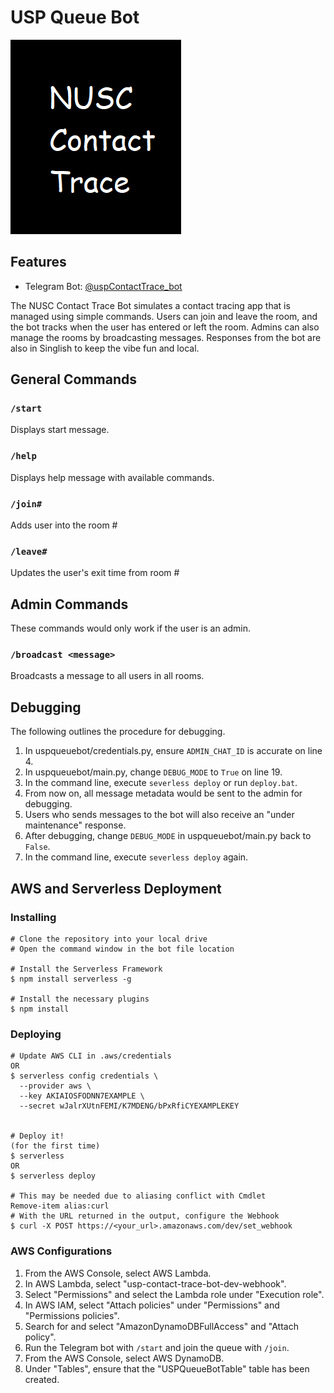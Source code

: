 # USP Queue Bot

![logo](logo.png)

## Features

- Telegram Bot: [@uspContactTrace_bot](https://telegram.me/uspContactTrace_bot)

The NUSC Contact Trace Bot simulates a contact tracing app that is managed using simple commands.
Users can join and leave the room, and the bot tracks when the user has entered or left the room.
Admins can also manage the rooms by broadcasting messages.
Responses from the bot are also in Singlish to keep the vibe fun and local.

## General Commands

### `/start`

Displays start message.

### `/help`

Displays help message with available commands.

### `/join#`

Adds user into the room #

### `/leave#`

Updates the user's exit time from room #

<!-- ### `/howlong`

Displays the user's position in the queue and the overall queue length. -->

## Admin Commands

These commands would only work if the user is an admin.

<!-- ### `/viewqueue#`

Displays the entire ordered queue in room # grouped by usernames. -->

<!-- ### `/next`

Removes the first person in the queue when they have been served.
The admin would be informed of the username of the user that is next in line.
The next few users would also be notified of their progress in the line. -->

<!-- ### `/bump`

Bumps the first person in the queue by a few positions if they are late.
The admin would be informed of the username of the user that is next in line.
The next few users would also be notified of their progress in the line. -->

<!-- ### `/purge`

Purges the entire queue.
Users in the queue will be notified of their removal from the queue. -->

### `/broadcast <message>`

Broadcasts a message to all users in all rooms.

## Debugging

The following outlines the procedure for debugging.

1. In uspqueuebot/credentials.py, ensure `ADMIN_CHAT_ID` is accurate on line 4.
2. In uspqueuebot/main.py, change `DEBUG_MODE` to `True` on line 19.
3. In the command line, execute `severless deploy` or run `deploy.bat`.
4. From now on, all message metadata would be sent to the admin for debugging.
5. Users who sends messages to the bot will also receive an "under maintenance" response.
6. After debugging, change `DEBUG_MODE` in uspqueuebot/main.py back to `False`.
7. In the command line, execute `severless deploy` again.

## AWS and Serverless Deployment

### Installing

```lang-none
# Clone the repository into your local drive
# Open the command window in the bot file location

# Install the Serverless Framework
$ npm install serverless -g

# Install the necessary plugins
$ npm install
```

### Deploying

```lang-none
# Update AWS CLI in .aws/credentials
OR
$ serverless config credentials \
  --provider aws \
  --key AKIAIOSFODNN7EXAMPLE \
  --secret wJalrXUtnFEMI/K7MDENG/bPxRfiCYEXAMPLEKEY


# Deploy it!
(for the first time)
$ serverless
OR
$ serverless deploy

# This may be needed due to aliasing conflict with Cmdlet
Remove-item alias:curl
# With the URL returned in the output, configure the Webhook
$ curl -X POST https://<your_url>.amazonaws.com/dev/set_webhook
```

### AWS Configurations

1. From the AWS Console, select AWS Lambda.
2. In AWS Lambda, select "usp-contact-trace-bot-dev-webhook".
3. Select "Permissions" and select the Lambda role under "Execution role".
4. In AWS IAM, select "Attach policies" under "Permissions" and "Permissions policies".
5. Search for and select "AmazonDynamoDBFullAccess" and "Attach policy".
6. Run the Telegram bot with `/start` and join the queue with `/join`.
7. From the AWS Console, select AWS DynamoDB.
8. Under "Tables", ensure that the "USPQueueBotTable" table has been created.
